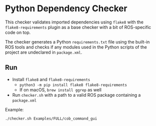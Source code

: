 # Python Dependency Checker

This checker validates imported dependencies using `flake8` with the `flake8-requirements` plugin as a base checker with a bit of ROS-specific code on top. 

The checker generates a Python `requirements.txt` file using the built-in ROS tools and checks if any modules used in the Python scripts of the project are undeclared in `package.xml`. 


## Run

- Install `flake8` and `flake8-requirements`
  - `python3 -m pip install flake8 flake8-requirements`
  - If on macOS, `brew install ggrep` as well
- Run `checker.sh` with a path to a valid ROS package containing a `package.xml`

Example: 

```bash
./checker.sh Examples/FULL/cob_command_gui
```
